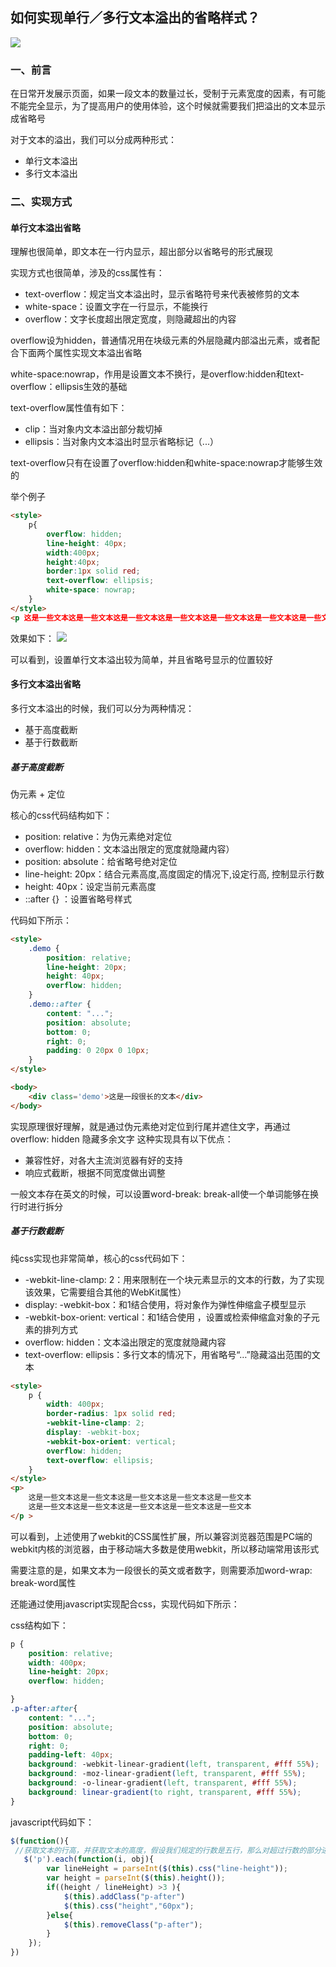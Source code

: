 ## 如何实现单行／多行文本溢出的省略样式？
![](https://static.vue-js.com/ada8d840-a0e9-11eb-ab90-d9ae814b240d.png)

### 一、前言
在日常开发展示页面，如果一段文本的数量过长，受制于元素宽度的因素，有可能不能完全显示，为了提高用户的使用体验，这个时候就需要我们把溢出的文本显示成省略号

对于文本的溢出，我们可以分成两种形式：
* 单行文本溢出
* 多行文本溢出

### 二、实现方式

#### 单行文本溢出省略
理解也很简单，即文本在一行内显示，超出部分以省略号的形式展现

实现方式也很简单，涉及的css属性有：

* text-overflow：规定当文本溢出时，显示省略符号来代表被修剪的文本
* white-space：设置文字在一行显示，不能换行
* overflow：文字长度超出限定宽度，则隐藏超出的内容

overflow设为hidden，普通情况用在块级元素的外层隐藏内部溢出元素，或者配合下面两个属性实现文本溢出省略

white-space:nowrap，作用是设置文本不换行，是overflow:hidden和text-overflow：ellipsis生效的基础

text-overflow属性值有如下：

* clip：当对象内文本溢出部分裁切掉
* ellipsis：当对象内文本溢出时显示省略标记（...）

text-overflow只有在设置了overflow:hidden和white-space:nowrap才能够生效的

举个例子

```html
<style>
    p{
        overflow: hidden;
        line-height: 40px;
        width:400px;
        height:40px;
        border:1px solid red;
        text-overflow: ellipsis;
        white-space: nowrap;
    }
</style>
<p 这是一些文本这是一些文本这是一些文本这是一些文本这是一些文本这是一些文本这是一些文本这是一些文本这是一些文本这是一些文本</p >
```

效果如下：
![](https://static.vue-js.com/bb3048e0-a0e9-11eb-85f6-6fac77c0c9b3.png)

可以看到，设置单行文本溢出较为简单，并且省略号显示的位置较好

#### 多行文本溢出省略
多行文本溢出的时候，我们可以分为两种情况：

* 基于高度截断
* 基于行数截断

##### 基于高度截断
伪元素 + 定位

核心的css代码结构如下：
* position: relative：为伪元素绝对定位
* overflow: hidden：文本溢出限定的宽度就隐藏内容）
* position: absolute：给省略号绝对定位
* line-height: 20px：结合元素高度,高度固定的情况下,设定行高, 控制显示行数
* height: 40px：设定当前元素高度
* ::after {} ：设置省略号样式

代码如下所示：
```html
<style>
    .demo {
        position: relative;
        line-height: 20px;
        height: 40px;
        overflow: hidden;
    }
    .demo::after {
        content: "...";
        position: absolute;
        bottom: 0;
        right: 0;
        padding: 0 20px 0 10px;
    }
</style>

<body>
    <div class='demo'>这是一段很长的文本</div>
</body>
```

实现原理很好理解，就是通过伪元素绝对定位到行尾并遮住文字，再通过 overflow: hidden 隐藏多余文字
这种实现具有以下优点：

* 兼容性好，对各大主流浏览器有好的支持
* 响应式截断，根据不同宽度做出调整

一般文本存在英文的时候，可以设置word-break: break-all使一个单词能够在换行时进行拆分

##### 基于行数截断
纯css实现也非常简单，核心的css代码如下：

* -webkit-line-clamp: 2：用来限制在一个块元素显示的文本的行数，为了实现该效果，它需要组合其他的WebKit属性）
* display: -webkit-box：和1结合使用，将对象作为弹性伸缩盒子模型显示
* -webkit-box-orient: vertical：和1结合使用 ，设置或检索伸缩盒对象的子元素的排列方式
* overflow: hidden：文本溢出限定的宽度就隐藏内容
* text-overflow: ellipsis：多行文本的情况下，用省略号“…”隐藏溢出范围的文本

```html
<style>
    p {
        width: 400px;
        border-radius: 1px solid red;
        -webkit-line-clamp: 2;
        display: -webkit-box;
        -webkit-box-orient: vertical;
        overflow: hidden;
        text-overflow: ellipsis;
    }
</style>
<p>
    这是一些文本这是一些文本这是一些文本这是一些文本这是一些文本
    这是一些文本这是一些文本这是一些文本这是一些文本这是一些文本
</p >
```

可以看到，上述使用了webkit的CSS属性扩展，所以兼容浏览器范围是PC端的webkit内核的浏览器，由于移动端大多数是使用webkit，所以移动端常用该形式

需要注意的是，如果文本为一段很长的英文或者数字，则需要添加word-wrap: break-word属性

还能通过使用javascript实现配合css，实现代码如下所示：

css结构如下：

```css
p {
    position: relative;
    width: 400px;
    line-height: 20px;
    overflow: hidden;

}
.p-after:after{
    content: "..."; 
    position: absolute; 
    bottom: 0; 
    right: 0; 
    padding-left: 40px;
    background: -webkit-linear-gradient(left, transparent, #fff 55%);
    background: -moz-linear-gradient(left, transparent, #fff 55%);
    background: -o-linear-gradient(left, transparent, #fff 55%);
    background: linear-gradient(to right, transparent, #fff 55%);
}
```

javascript代码如下：
```js
$(function(){
 //获取文本的行高，并获取文本的高度，假设我们规定的行数是五行，那么对超过行数的部分进行限制高度，并加上省略号
   $('p').each(function(i, obj){
        var lineHeight = parseInt($(this).css("line-height"));
        var height = parseInt($(this).height());
        if((height / lineHeight) >3 ){
            $(this).addClass("p-after")
            $(this).css("height","60px");
        }else{
            $(this).removeClass("p-after");
        }
    });
})
```
